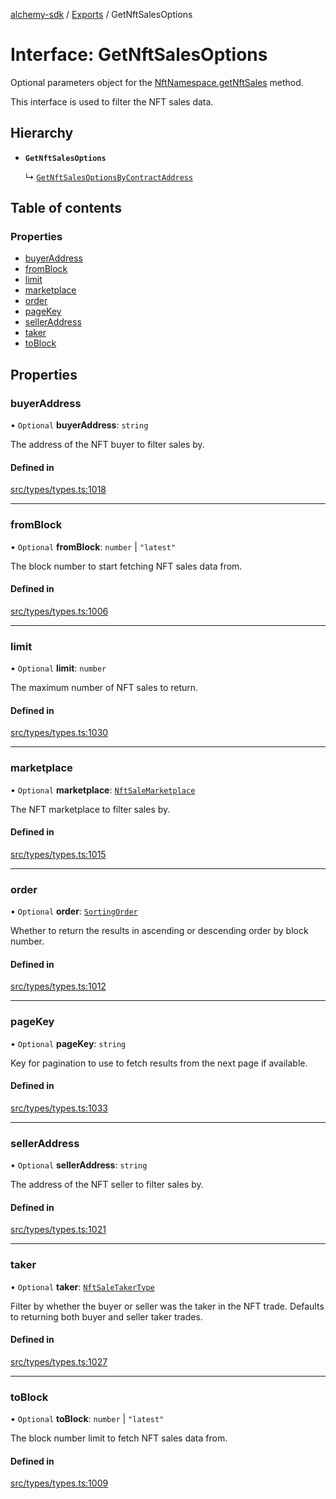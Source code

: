 [alchemy-sdk](../README.md) / [Exports](../modules.md) / GetNftSalesOptions

# Interface: GetNftSalesOptions

Optional parameters object for the [NftNamespace.getNftSales](../classes/NftNamespace.md#getnftsales) method.

This interface is used to filter the NFT sales data.

## Hierarchy

- **`GetNftSalesOptions`**

  ↳ [`GetNftSalesOptionsByContractAddress`](GetNftSalesOptionsByContractAddress.md)

## Table of contents

### Properties

- [buyerAddress](GetNftSalesOptions.md#buyeraddress)
- [fromBlock](GetNftSalesOptions.md#fromblock)
- [limit](GetNftSalesOptions.md#limit)
- [marketplace](GetNftSalesOptions.md#marketplace)
- [order](GetNftSalesOptions.md#order)
- [pageKey](GetNftSalesOptions.md#pagekey)
- [sellerAddress](GetNftSalesOptions.md#selleraddress)
- [taker](GetNftSalesOptions.md#taker)
- [toBlock](GetNftSalesOptions.md#toblock)

## Properties

### buyerAddress

• `Optional` **buyerAddress**: `string`

The address of the NFT buyer to filter sales by.

#### Defined in

[src/types/types.ts:1018](https://github.com/alchemyplatform/alchemy-sdk-js/blob/c023713/src/types/types.ts#L1018)

___

### fromBlock

• `Optional` **fromBlock**: `number` \| ``"latest"``

The block number to start fetching NFT sales data from.

#### Defined in

[src/types/types.ts:1006](https://github.com/alchemyplatform/alchemy-sdk-js/blob/c023713/src/types/types.ts#L1006)

___

### limit

• `Optional` **limit**: `number`

The maximum number of NFT sales to return.

#### Defined in

[src/types/types.ts:1030](https://github.com/alchemyplatform/alchemy-sdk-js/blob/c023713/src/types/types.ts#L1030)

___

### marketplace

• `Optional` **marketplace**: [`NftSaleMarketplace`](../enums/NftSaleMarketplace.md)

The NFT marketplace to filter sales by.

#### Defined in

[src/types/types.ts:1015](https://github.com/alchemyplatform/alchemy-sdk-js/blob/c023713/src/types/types.ts#L1015)

___

### order

• `Optional` **order**: [`SortingOrder`](../enums/SortingOrder.md)

Whether to return the results in ascending or descending order by block number.

#### Defined in

[src/types/types.ts:1012](https://github.com/alchemyplatform/alchemy-sdk-js/blob/c023713/src/types/types.ts#L1012)

___

### pageKey

• `Optional` **pageKey**: `string`

Key for pagination to use to fetch results from the next page if available.

#### Defined in

[src/types/types.ts:1033](https://github.com/alchemyplatform/alchemy-sdk-js/blob/c023713/src/types/types.ts#L1033)

___

### sellerAddress

• `Optional` **sellerAddress**: `string`

The address of the NFT seller to filter sales by.

#### Defined in

[src/types/types.ts:1021](https://github.com/alchemyplatform/alchemy-sdk-js/blob/c023713/src/types/types.ts#L1021)

___

### taker

• `Optional` **taker**: [`NftSaleTakerType`](../enums/NftSaleTakerType.md)

Filter by whether the buyer or seller was the taker in the NFT trade.
Defaults to returning both buyer and seller taker trades.

#### Defined in

[src/types/types.ts:1027](https://github.com/alchemyplatform/alchemy-sdk-js/blob/c023713/src/types/types.ts#L1027)

___

### toBlock

• `Optional` **toBlock**: `number` \| ``"latest"``

The block number limit to fetch NFT sales data from.

#### Defined in

[src/types/types.ts:1009](https://github.com/alchemyplatform/alchemy-sdk-js/blob/c023713/src/types/types.ts#L1009)

